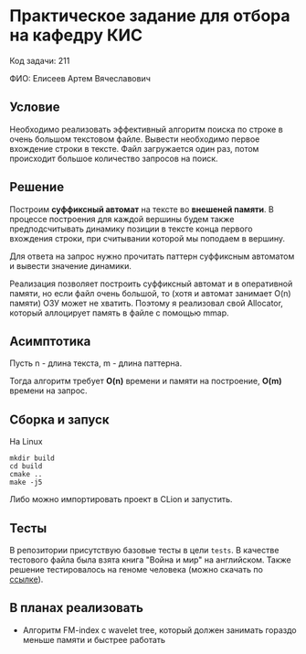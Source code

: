 # Практическое задание для отбора на кафедру КИС

Код задачи: 211

ФИО: Елисеев Артем Вячеславович

## Условие

Необходимо реализовать эффективный алгоритм поиска по строке в очень большом текстовом файле.
Вывести необходимо первое вхождение строки в тексте. Файл загружается один раз, потом происходит большое количество запросов на поиск.

## Решение

Построим **суффиксный автомат** на тексте во **внешеней памяти**.
В процессе построения для каждой вершины будем также предподсчитывать динамику позиции в тексте конца первого вхождения строки, при считывании которой мы поподаем в вершину.

Для ответа на запрос нужно прочитать паттерн суффиксным автоматом и вывести значение динамики.

Реализация позволяет построить суффиксный автомат и в оперативной памяти, но если файл очень большой, то (хотя и автомат занимает O(n) памяти) ОЗУ может не хватить. Поэтому я реализовал свой Allocator, который аллоцирует память в файле с помощью mmap.

## Асимптотика

Пусть n - длина текста, m - длина паттерна.

Тогда алгоритм требует **O(n)** времени и памяти на построение, **O(m)** времени на запрос.

## Сборка и запуск

На Linux
```
mkdir build
cd build
cmake ..
make -j5
```

Либо можно импортировать проект в CLion и запустить.

## Тесты

В репозитории присутствую базовые тесты в цели `tests`. В качестве тестового файла была взята книга "Война и мир" на английском. Также решение тестировалось на геноме человека (можно скачать по [ссылке](https://download.rgd.mcw.edu/data_release/HUMAN/GRCh38-derived_transcript_sequences.fa.gz)).

## В планах реализовать

- Алгоритм FM-index с wavelet tree, который должен занимать гораздо меньше памяти и быстрее работать 